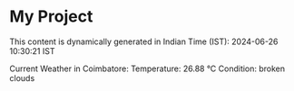 # My Project

This content is dynamically generated in Indian Time (IST): 2024-06-26 10:30:21 IST


Current Weather in Coimbatore:
Temperature: 26.88 °C
Condition: broken clouds
